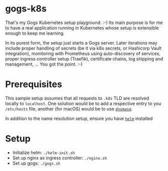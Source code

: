 # gogs-k8s

That's my Gogs Kubernetes setup playground. :-)
Its main purpose is for me to have a real application running in Kubernetes whose setup is extensible enough to keep me learning.

In its purest form, the setup just starts a Gogs server.
Later iterations may include proper handling of secrets (be it via k8s secrets, or Hashicorp Vault integration), monitoring with Prometheus using auto-discovery of services, proper ingress controller setup (Traefik), certificate chains, log shipping and management, ... You got the point. :-)

# Prerequisites

This sample setup assumes that all requests to `.k8s` TLD are resolved locally to `localhost`.
One solution would be to add a respective entry to you `/etc/hosts` file, another (for macOS) would be to use [`dnsmasq`](https://www.stevenrombauts.be/2018/01/use-dnsmasq-instead-of-etc-hosts/).

In addition to the name resolution setup, ensure you have [`helm`](https://helm.sh) installed

# Setup

- Initialize helm: `./helm-init.sh`
- Set up nginx as ingress controller: `./nginx.sh`
- Set up gogs: `./gogs.sh`
